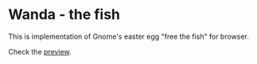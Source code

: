 # Wanda - the fish

This is implementation of Gnome's easter egg "free the fish" for browser.

Check the [preview](http://htmlpreview.github.com/?https://github.com/horejsek/wanda-html/blob/master/example.html).
